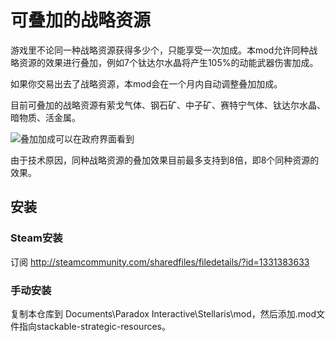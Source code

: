 # 可叠加的战略资源

游戏里不论同一种战略资源获得多少个，只能享受一次加成。本mod允许同种战略资源的效果进行叠加，例如7个钛达尔水晶将产生105%的动能武器伤害加成。

如果你交易出去了战略资源，本mod会在一个月内自动调整叠加加成。

目前可叠加的战略资源有萦戈气体、钢石矿、中子矿、赛特宁气体、钛达尔水晶、暗物质、活金属。


![叠加加成可以在政府界面看到](https://raw.githubusercontent.com/gqqnbig/stackable-strategic-resources/master/Screenshot1.jpg)


由于技术原因，同种战略资源的叠加效果目前最多支持到8倍，即8个同种资源的效果。

## 安装

### Steam安装
订阅 http://steamcommunity.com/sharedfiles/filedetails/?id=1331383633

### 手动安装
复制本仓库到 Documents\Paradox Interactive\Stellaris\mod，然后添加.mod文件指向stackable-strategic-resources。

